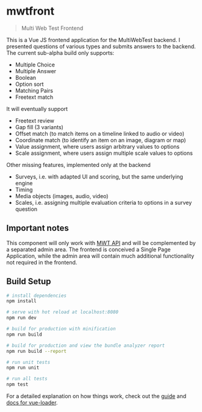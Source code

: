 # mwtfront

> Multi Web Test Frontend

This is a Vue JS frontend application for the MultiWebTest backend. I presented questions of various types and submits answers to the backend. The current sub-alpha build only supports:

* Multiple Choice
* Multiple Answer
* Boolean
* Option sort
* Matching Pairs
* Freetext match

It will eventually support

* Freetext review
* Gap fill (3 variants)
* Offset match (to match items on a timeline linked to audio or video)
* Coordinate match (to identify an item on an image, diagram or map)
* Value assignment, where users assign arbitrary values to options
* Scale assignment, where users assign multiple scale values to options

Other missing features, implemented only at the backend

* Surveys, i.e. with adapted UI and scoring, but the same underlying engine
* Timing
* Media objects (images, audio, video)
* Scales, i.e. assigning multiple evaluation criteria to options in a survey question

## Important notes

This component will only work with [MWT API](https://github.com/neilg63/mwtfront) and will be complemented by a separated admin area. The frontend is conceived a Single Page Application, while the admin area will contain much additional functionality not required in the frontend.

## Build Setup

``` bash
# install dependencies
npm install

# serve with hot reload at localhost:8080
npm run dev

# build for production with minification
npm run build

# build for production and view the bundle analyzer report
npm run build --report

# run unit tests
npm run unit

# run all tests
npm test
```

For a detailed explanation on how things work, check out the [guide](http://vuejs-templates.github.io/webpack/) and [docs for vue-loader](http://vuejs.github.io/vue-loader).
